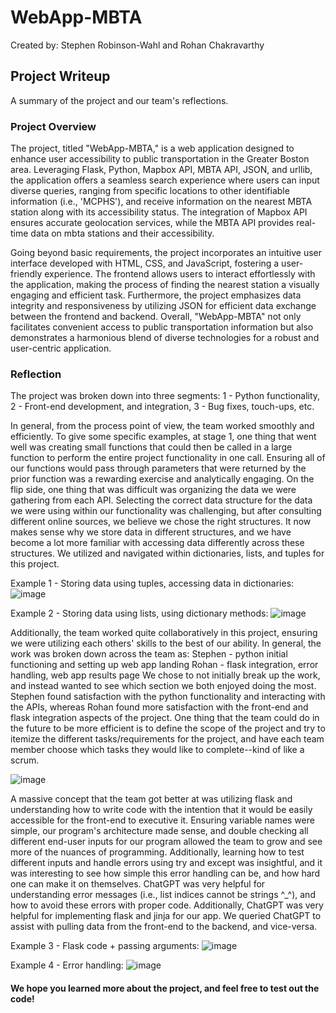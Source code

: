# WebApp-MBTA
 Created by: Stephen Robinson-Wahl and Rohan Chakravarthy

## Project Writeup
 A summary of the project and our team's reflections.

### Project Overview
 The project, titled "WebApp-MBTA," is a web application designed to enhance user accessibility to public transportation in the Greater Boston area. Leveraging Flask, Python, Mapbox API, MBTA API, JSON, and urllib, the application offers a seamless search experience where users can input diverse queries, ranging from specific locations to other identifiable information (i.e., 'MCPHS'), and receive information on the nearest MBTA station along with its accessibility status. The integration of Mapbox API ensures accurate geolocation services, while the MBTA API provides real-time data on mbta stations and their accessibility. 
 
 Going beyond basic requirements, the project incorporates an intuitive user interface developed with HTML, CSS, and JavaScript, fostering a user-friendly experience. The frontend allows users to interact effortlessly with the application, making the process of finding the nearest station a visually engaging and efficient task. Furthermore, the project emphasizes data integrity and responsiveness by utilizing JSON for efficient data exchange between the frontend and backend. Overall, "WebApp-MBTA" not only facilitates convenient access to public transportation information but also demonstrates a harmonious blend of diverse technologies for a robust and user-centric application.

### Reflection
 The project was broken down into three segments: 1 - Python functionality, 2 - Front-end development, and integration, 3 - Bug fixes, touch-ups, etc.

 In general, from the process point of view, the team worked smoothly and efficiently. To give some specific examples, at stage 1, one thing that went well was creating small functions that could then be called in a large function to perform the entire project functionality in one call. Ensuring all of our functions would pass through parameters that were returned by the prior function was a rewarding exercise and analytically engaging. On the flip side, one thing that was difficult was organizing the data we were gathering from each API. Selecting the correct data structure for the data we were using within our functionality was challenging, but after consulting different online sources, we believe we chose the right structures. It now makes sense why we store data in different structures, and we have become a lot more familiar with accessing data differently across these structures. We utilized and navigated within dictionaries, lists, and tuples for this project.

 Example 1 - Storing data using tuples, accessing data in dictionaries:
 ![image](https://github.com/OIM3640/WebApp-MBTA/assets/97844882/df4a2626-a4ab-45d5-a79f-76b001c4adb1)

 Example 2 - Storing data using lists, using dictionary methods:
 ![image](https://github.com/OIM3640/WebApp-MBTA/assets/97844882/dbd8250d-0d8d-4f7c-8209-ec29de9b33b3)

 Additionally, the team worked quite collaboratively in this project, ensuring we were utilizing each others' skills to the best of our ability. In general, the work was broken down across the team as:
 Stephen - python initial functioning and setting up web app landing
 Rohan - flask integration, error handling, web app results page
 We chose to not initially break up the work, and instead wanted to see which section we both enjoyed doing the most. Stephen found satisfaction with the python functionality and interacting with the APIs, whereas Rohan found more satisfaction with the front-end and flask integration aspects of the project. One thing that the team could do in the future to be more efficient is to define the scope of the project and try to itemize the different tasks/requirements for the project, and have each team member choose which tasks they would like to complete--kind of like a scrum. 

 ![image](https://github.com/OIM3640/WebApp-MBTA/assets/97844882/e99aabf8-5f94-41b3-97f5-476411bcaede)

 A massive concept that the team got better at was utilizing flask and understanding how to write code with the intention that it would be easily accessible for the front-end to executive it. Ensuring variable names were simple, our program's architecture made sense, and double checking all different end-user inputs for our program allowed the team to grow and see more of the nuances of programming. Additionally, learning how to test different inputs and handle errors using try and except was insightful, and it was interesting to see how simple this error handling can be, and how hard one can make it on themselves. ChatGPT was very helpful for understanding error messages (i.e., list indices cannot be strings ^_^), and how to avoid these errors with proper code. Additionally, ChatGPT was very helpful for implementing flask and jinja for our app. We queried ChatGPT to assist with pulling data from the front-end to the backend, and vice-versa. 

 Example 3 - Flask code + passing arguments:
 ![image](https://github.com/OIM3640/WebApp-MBTA/assets/97844882/338be4c1-a274-45d7-8910-4ad156f5f083)

 Example 4 - Error handling:
 ![image](https://github.com/OIM3640/WebApp-MBTA/assets/97844882/f79d9960-a339-4ec9-b307-171f211e7b02)

 #### We hope you learned more about the project, and feel free to test out the code!
